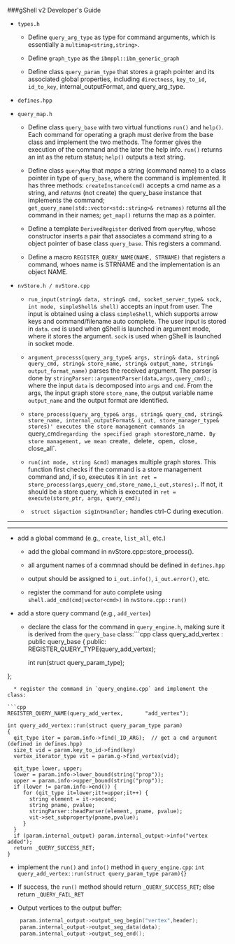 ###gShell v2 Developer's Guide

- `types.h`

  * Define `query_arg_type` as type for command arguments, which is essentially a `multimap<string,string>`.

  * Define `graph_type` as the `ibmppl::ibm_generic_graph`

  * Define class `query_param_type` that stores a graph pointer and its associated global properties, including `directness`, `key_to_id`, `id_to_key`, internal_outputFormat, and query_arg_type. 

- `defines.hpp`

- `query_map.h`

  * Define class `query_base` with two virtual functions `run()` and `help()`. Each command for operating a graph must derive from the base class and implement the two methods. The former gives the execution of the command and the later the help info. `run()` returns an int as the return status; `help()` outputs a text string.

  * Define class `queryMap` that _maps_ a string (command name) to a class pointer in type of `query_base`, where the command is implemented. It has three methods: `createInstance(cmd)` accepts a cmd name as a string, and _returns_ (not create) the query_base instance that implements the command; `get_query_name(std::vector<std::string>& retnames)` returns all the command in their names; `get_map()` returns the map as a pointer.

  * Define a template `DerivedRegister` derived from `queryMap`, whose constructor inserts a pair that associates a command string to a object pointer of base class `query_base`. This registers a command.

  * Define a macro `REGISTER_QUERY_NAME(NAME, STRNAME)` that registers a command, whoes name is STRNAME and the implementation is an object NAME.

- `nvStore.h / nvStore.cpp`

  * `run_input(string& data, string& cmd, socket_server_type& sock, int mode, simpleShell& shell)` accepts an input from user. The input is obtained using a class `simpleShell`, which supports arrow keys and command/filename auto complete. The user input is stored in `data`. `cmd` is used when gShell is launched in argument mode, where it stores the argument. `sock` is used when gShell is launched in socket mode. 

  * `argument_processs(query_arg_type& args,
                       string& data, string& query_cmd,
                       string& store_name, string& output_name,
                       string& output_format_name)` parses the received argument. The parser is done by `stringParser::argumentParser(data,args,query_cmd);`, where the input `data` is decomposed into `args` and `cmd`. From the args, the input graph store `store_name`, the output variable name `output_name` and the output format are identified. 

  * `store_process(query_arg_type& args, string& query_cmd,
                  string& store_name, internal_outputFormat& i_out,
               store_manager_type& stores)' executes the store management commands in `query_cmd` regarding the specified graph store `store_name`. By store management, we mean `create`, `delete`, `open`, `close`, `close_all`.

  * `run(int mode, string &cmd)` manages multiple graph stores. This function first checks if the command is a store management command and, if so, executes it in `int ret = store_process(args,query_cmd,store_name,i_out,stores);`. If not, it should be a store query, which is executed in `ret = execute(store_ptr, args, query_cmd);` 

  * ` struct sigaction sigIntHandler;` handles ctrl-C during execution.
 
-----------------
-----------------

- add a global command (e.g., `create`, `list_all`, etc.)

  * add the global command in nvStore.cpp::store_process().

  * all argument names of a commnad should be defined in `defines.hpp`

  * output should be assigned to `i_out.info()`, `i_out.error()`, etc.
 
  * register the command for auto complete using `shell.add_cmd(cmd|vector<cmd>)` in `nvStore.cpp::run()` 

- add a store query command (e.g., `add_vertex`)

  * declare the class for the command in `query_engine.h`, making sure it is derived from the `query_base` class:```cpp
class query_add_vertex : public query_base
{
public:
    REGISTER_QUERY_TYPE(query_add_vertex);

    int run(struct query_param_type);

};
```
  * register the command in `query_engine.cpp` and implement the class: 

```cpp
REGISTER_QUERY_NAME(query_add_vertex,       "add_vertex");

int query_add_vertex::run(struct query_param_type param)
{
  qit_type iter = param.info->find(_ID_ARG);  // get a cmd argument (defined in defines.hpp)	
  size_t vid = param.key_to_id->find(key)
  vertex_iterator_type vit = param.g->find_vertex(vid);
  
  qit_type lower, upper;
  lower = param.info->lower_bound(string("prop"));
  upper = param.info->upper_bound(string("prop"));
  if (lower != param.info->end()) {
     for (qit_type it=lower;it!=upper;it++) {
       string element = it->second;
       string pname, pvalue;
       stringParser::headParser(element, pname, pvalue);
       vit->set_subproperty(pname,pvalue);
     }
  }
  if (param.internal_output) param.internal_output->info("vertex added");
  return _QUERY_SUCCESS_RET;
}
````
  
  * implement the `run()` and `info()` method in `query_engine.cpp`: `int query_add_vertex::run(struct query_param_type param){}`

  * If success, the `run()` method should return `_QUERY_SUCCESS_RET`; else return `_QUERY_FAIL_RET`

  * Output vertices to the output buffer:

```cpp
    param.internal_output->output_seg_begin("vertex",header);
    param.internal_output->output_seg_data(data);
    param.internal_output->output_seg_end();
````


